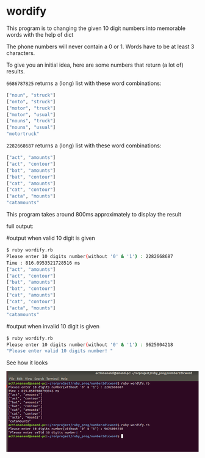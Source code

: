 # wordify
This program is to changing the given 10 digit numbers into memorable words with the help of dict


The phone numbers will never contain a 0 or 1. 
Words have to be at least 3 characters.

To give you an initial idea, here are some numbers that return (a lot of) results.

`6686787825` returns a (long) list with these word combinations:

```bash
["noun", "struck"]
["onto", "struck"]
["motor", "truck"]
["motor", "usual"]
["nouns", "truck"]
["nouns", "usual"]
"motortruck"
```


`2282668687` returns a (long) list with these word combinations:

```bash
["act", "amounts"]
["act", "contour"]
["bat", "amounts"]
["bat", "contour"]
["cat", "amounts"]
["cat", "contour"]
["acta", "mounts"]
"catamounts"
```

This program takes around 800ms approximately to display the result


full output:

#output when valid 10 digit is given

```bash
$ ruby wordify.rb 
Please enter 10 digits number(without '0' & '1') : 2282668687
Time : 816.0953521728516 ms
["act", "amounts"]
["act", "contour"]
["bat", "amounts"]
["bat", "contour"]
["cat", "amounts"]
["cat", "contour"]
["acta", "mounts"]
"catamounts"
```


#output when invalid 10 digit is given

```bash
$ ruby wordify.rb 
Please enter 10 digits number(without '0' & '1') : 9625004218
"Please enter valid 10 digits number! "
```

See how it looks

![Output](https://raw.githubusercontent.com/actionanand/wordify/master/output.png)

